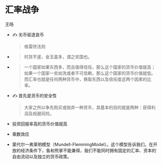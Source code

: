 # 汇率战争

王旸

* ✍️ 劣币驱逐良币
    > 格雷欣法则

* > 时货不遂，金玉虽多，谓之贫国也。

* > 一个国家如果东西多，而且值得信任，那么这个国家的货币价值就高；如果一个国家一贫如洗或者不可信赖，那么这个国家的货币价值就低。而汇率也就是任何两种货币中，换取东西以及信任度这两个因素的比率。

* ✍️ 首先是货币的安全性
    > 大家之所以争先购买或抛弃一种货币，其基本的目的就是两种：获得利润及规避风险。

* 投资回报率高的货币价值就高

* 乘数效应

* 蒙代尔一弗莱明模型（Mundell-FlemmingModel）。这个模型告诉我们，在开放的经济条件下，鱼和熊掌不能兼得，我们不能同时拥有固定的汇率、资本的自由流动以及独立的货币政策。

